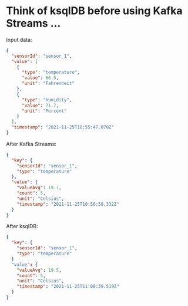 # Think of ksqlDB before using Kafka Streams ...

Input data:

```json
{
  "sensorId": "sensor_1",
  "value": [
    {
      "type": "temperature",
      "value": 66.5,
      "unit": "Fahrenheit"
    },
    {
      "type": "humidity",
      "value": 71.7,
      "unit": "Percent"
    }
  ],
  "timestamp": "2021-11-25T10:55:47.070Z"
}
```

After Kafka Streams:

```json
{
  "key": {
    "sensorId": "sensor_1",
    "type": "temperature"
  },
  "value": {
    "valueAvg": 19.7,
    "count": 5,
    "unit": "Celsius",
    "timestamp": "2021-11-25T10:56:59.332Z"
  }
}
```

After ksqlDB:

```json
{
  "key": {
    "sensorId": "sensor_1",
    "type": "temperature"
  }
  "value": {
    "valueAvg": 19.5,
    "count": 5,
    "unit": "Celsius",
    "timestamp": "2021-11-25T11:00:39.519Z"
  }
}
```